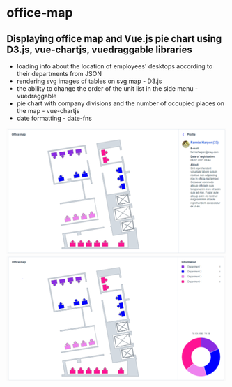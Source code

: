 # office-map
## Displaying office map and Vue.js pie chart using D3.js, vue-chartjs, vuedraggable libraries
- loading info about the location of employees' desktops according to their departments from JSON
- rendering svg images of tables on svg map - D3.js
- the ability to change the order of the unit list in the side menu - vuedraggable
- pie chart with company divisions and the number of occupied places on the map - vue-chartjs
- date formatting - date-fns

![Untitled](readme/map_1.png)
![Untitled](readme/map_2.png)
